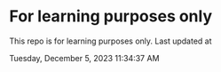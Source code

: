 # For learning purposes only
This repo is for learning purposes only.
Last updated at

Tuesday, December 5, 2023 11:34:37 AM

